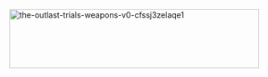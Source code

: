 <img width="447" height="107" alt="the-outlast-trials-weapons-v0-cfssj3zelaqe1" src="https://github.com/user-attachments/assets/91baf509-18b1-47b0-b379-9aea808ed67e" />
